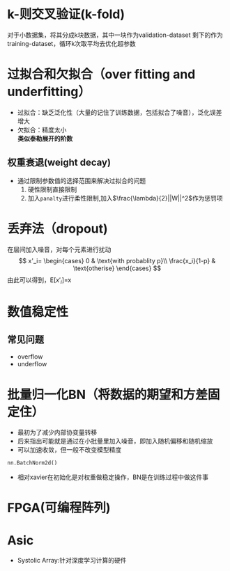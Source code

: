 # k-则交叉验证(k-fold)
对于小数据集，将其分成k块数据，其中一块作为validation-dataset
剩下的作为training-dataset，循环k次取平均去优化超参数

# 过拟合和欠拟合（over fitting and underfitting）
- 过拟合：缺乏泛化性（大量的记住了训练数据，包括拟合了噪音），泛化误差增大
- 欠拟合：精度太小  
**类似泰勒展开的阶数**
## 权重衰退(weight decay)
- 通过限制参数值的选择范围来解决过拟合的问题  
  1. 硬性限制直接限制
  2. 加入`panalty`进行柔性限制,加入$\frac{\lambda}{2}||W||^2$作为惩罚项  

# 丢弃法（dropout)
在层间加入噪音，对每个元素进行扰动
$$ 
x'_i=  
\begin{cases}
0   & \text{with probablity p}\\
\frac{x_i}{1-p} & \text{otherise}
\end{cases}
$$
由此可以得到，E[$x'_i$]=x

# 数值稳定性

## 常见问题
- overflow
- underflow

# 批量归一化BN（将数据的期望和方差固定住）
- 最初为了减少内部协变量转移
- 后来指出可能就是通过在小批量里加入噪音，即加入随机偏移和随机缩放
- 可以加速收敛，但一般不改变模型精度  
``` python
nn.BatchNorm2d()
```
- 相对xavier在初始化是对权重做稳定操作，BN是在训练过程中做这件事

# FPGA(可编程阵列)
# Asic
- Systolic Array:针对深度学习计算的硬件